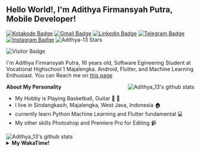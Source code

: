 
## Hello World!, I'm Adithya Firmansyah Putra, Mobile Developer!

[![Kotakode Badge](https://img.shields.io/badge/-Kotakode-green?style=plastic&logo=Kotakode&link=https://kotakode.com/users/527/adithya-13)](https://kotakode.com/users/527/adithya-13)
[![Gmail Badge](https://img.shields.io/badge/-Gmail-white?style=plastic&logo=Gmail&link=mailto:aditputrafirmansyah@gmail.com)](mailto:aditputrafirmansyah@gmail.com)
[![Linkedin Badge](https://img.shields.io/badge/-LinkedIn-blue?style=plastic&logo=Linkedin&link=https://www.linkedin.com/in/aditputrafirmansyah/)](https://www.linkedin.com/in/aditputrafirmansyah/) 
[![Telegram Badge](https://img.shields.io/badge/-Telegram-blue?style=plastic&logo=telegram&link=https://t.me/Adithya_13)](https://t.me/Adithya_13) 
[![Instagram Badge](https://img.shields.io/badge/-Instagram-white?style=plastic&logo=instagram&link=https://www.instagram.com/adithya_firmansyahputra/)](https://www.instagram.com/adithya_firmansyahputra/)
![Adithya-13 Stars](https://img.shields.io/github/stars/Adithya-13?affiliations=OWNER&style=social)

![Visitor Badge](https://visitor-badge.laobi.icu/badge?page_id=Adithya-13.Adithya-13)

I'm Adithya Firmansyah Putra, 16 years old, Software Egineering Student at Vocational Highschool 1 Majalengka. Android, Flutter, and Machine Learning Enthusiast. You can Reach me on [this page](https://msha.ke/adithya_13/)

<img align="right" alt="Adithya_13's github stats" src="https://github-readme-stats.vercel.app/api/top-langs/?username=Adithya-13&theme=radical&show_icons=true&hide_border=true&line_height=24"/>

**About My Personality**

- My Hobby is Playing Basketball, Guitar :basketball: :guitar: 
- I live in Sindangkasih, Majalengka, West Java, Indonesia :house:
- currently learn Python Machine Learning and Flutter fundamental :computer:
- My other skills Photoshop and Premiere Pro for Editing :video_camera:

<img alt="Adithya_13's github stats" src="https://github-readme-stats.vercel.app/api?username=Adithya-13&count_private=true&show_icons=true&hide_border=true&include_all_commits=true&line_height=24&theme=radical"/>

<details>
  <summary><b>My WakaTime!</b></summary>
  <br>
  
  <!--START_SECTION:waka-->
![Lines of code](https://img.shields.io/badge/From%20Hello%20World%20I%27ve%20Written-283095%20lines%20of%20code-blue)

**I'm a Night 🦉** 

```text
🌞 Morning    68 commits     ████░░░░░░░░░░░░░░░░░░░░░   16.23% 
🌆 Daytime    79 commits     ████░░░░░░░░░░░░░░░░░░░░░   18.85% 
🌃 Evening    145 commits    ████████░░░░░░░░░░░░░░░░░   34.61% 
🌙 Night      127 commits    ███████░░░░░░░░░░░░░░░░░░   30.31%

```
📅 **I'm Most Productive on Sunday** 

```text
Monday       58 commits     ███░░░░░░░░░░░░░░░░░░░░░░   13.84% 
Tuesday      34 commits     ██░░░░░░░░░░░░░░░░░░░░░░░   8.11% 
Wednesday    38 commits     ██░░░░░░░░░░░░░░░░░░░░░░░   9.07% 
Thursday     36 commits     ██░░░░░░░░░░░░░░░░░░░░░░░   8.59% 
Friday       67 commits     ████░░░░░░░░░░░░░░░░░░░░░   15.99% 
Saturday     73 commits     ████░░░░░░░░░░░░░░░░░░░░░   17.42% 
Sunday       113 commits    ██████░░░░░░░░░░░░░░░░░░░   26.97%

```


📊 **This Week I Spent My Time On** 

```text
⌚︎ Time Zone: Asia/Bangkok

💬 Programming Languages: 
No Activity Tracked This Week

🔥 Editors: 
No Activity Tracked This Week

💻 Operating System: 
No Activity Tracked This Week

```

**I Mostly Code in Kotlin** 

```text
Kotlin                   19 repos            ███████████████░░░░░░░░░░   61.29% 
Dart                     8 repos             ██████░░░░░░░░░░░░░░░░░░░   25.81% 
Jupyter Notebook         2 repos             █░░░░░░░░░░░░░░░░░░░░░░░░   6.45% 
CSS                      1 repo              ░░░░░░░░░░░░░░░░░░░░░░░░░   3.23% 
HTML                     1 repo              ░░░░░░░░░░░░░░░░░░░░░░░░░   3.23%

```



 Last Updated on 14/06/2021
<!--END_SECTION:waka-->
</details>
